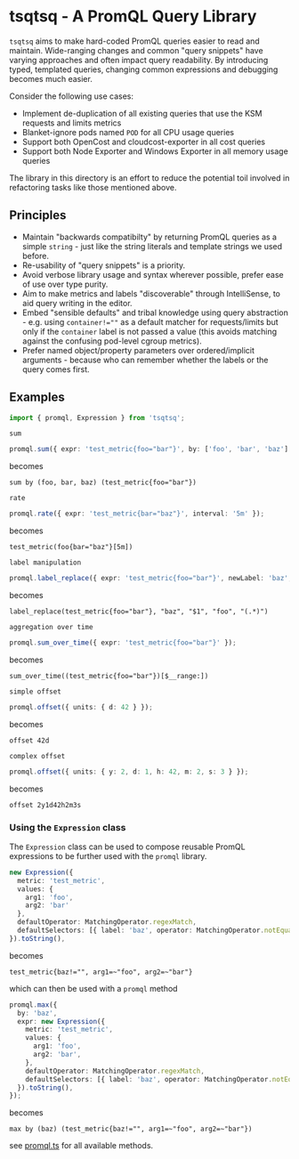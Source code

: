 # tsqtsq - A PromQL Query Library

`tsqtsq` aims to make hard-coded PromQL queries easier to read and maintain. Wide-ranging changes and common "query snippets" have varying approaches and often impact query readability. By introducing typed, templated queries, changing common expressions and debugging becomes much easier.

Consider the following use cases:

- Implement de-duplication of all existing queries that use the KSM requests and limits metrics
- Blanket-ignore pods named `POD` for all CPU usage queries
- Support both OpenCost and cloudcost-exporter in all cost queries
- Support both Node Exporter and Windows Exporter in all memory usage queries

The library in this directory is an effort to reduce the potential toil involved in refactoring tasks like those mentioned above.

## Principles

- Maintain "backwards compatibilty" by returning PromQL queries as a simple `string` - just like the string literals and template strings we used before.
- Re-usability of "query snippets" is a priority.
- Avoid verbose library usage and syntax wherever possible, prefer ease of use over type purity.
- Aim to make metrics and labels "discoverable" through IntelliSense, to aid query writing in the editor.
- Embed "sensible defaults" and tribal knowledge using query abstraction - e.g. using `container!=""` as a default matcher for requests/limits but only if the `container` label is not passed a value (this avoids matching against the confusing pod-level cgroup metrics).
- Prefer named object/property parameters over ordered/implicit arguments - because who can remember whether the labels or the query comes first.

## Examples

```ts
import { promql, Expression } from 'tsqtsq';
```

`sum`

```ts
promql.sum({ expr: 'test_metric{foo="bar"}', by: ['foo', 'bar', 'baz'] });
```

becomes

```
sum by (foo, bar, baz) (test_metric{foo="bar"})
```

`rate`

```ts
promql.rate({ expr: 'test_metric{bar="baz"}', interval: '5m' });
```

becomes

```
test_metric(foo{bar="baz"}[5m])
```

`label manipulation`

```ts
promql.label_replace({ expr: 'test_metric{foo="bar"}', newLabel: 'baz', existingLabel: 'foo' });
```

becomes

```
label_replace(test_metric{foo="bar"}, "baz", "$1", "foo", "(.*)")
```

`aggregation over time`

```ts
promql.sum_over_time({ expr: 'test_metric{foo="bar"}' });
```

becomes

```
sum_over_time((test_metric{foo="bar"})[$__range:])
```

`simple offset`

```ts
promql.offset({ units: { d: 42 } });
```

becomes

```
offset 42d
```

`complex offset`

```ts
promql.offset({ units: { y: 2, d: 1, h: 42, m: 2, s: 3 } });
```

becomes

```
offset 2y1d42h2m3s
```

### Using the `Expression` class

The `Expression` class can be used to compose reusable PromQL expressions to be further used with the `promql` library.

```ts
new Expression({
  metric: 'test_metric',
  values: {
    arg1: 'foo',
    arg2: 'bar'
  },
  defaultOperator: MatchingOperator.regexMatch,
  defaultSelectors: [{ label: 'baz', operator: MatchingOperator.notEqual, value: '' }],
}).toString(),
```

becomes

```
test_metric{baz!="", arg1=~"foo", arg2=~"bar"}
```

which can then be used with a `promql` method

```ts
promql.max({
  by: 'baz',
  expr: new Expression({
    metric: 'test_metric',
    values: {
      arg1: 'foo',
      arg2: 'bar',
    },
    defaultOperator: MatchingOperator.regexMatch,
    defaultSelectors: [{ label: 'baz', operator: MatchingOperator.notEqual, value: '' }],
  }).toString(),
});
```

becomes

```
max by (baz) (test_metric{baz!="", arg1=~"foo", arg2=~"bar"})
```

see [promql.ts](./src/promql.ts) for all available methods.
